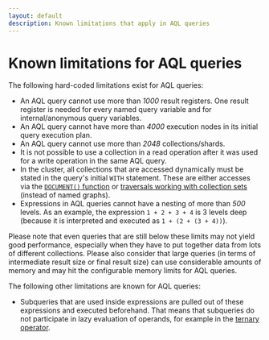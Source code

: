 ```yaml
---
layout: default
description: Known limitations that apply in AQL queries
---
```

Known limitations for AQL queries
=================================

The following hard-coded limitations exist for AQL queries:

- An AQL query cannot use more than _1000_ result registers.
  One result register is needed for every named query variable and for
  internal/anonymous query variables.
- An AQL query cannot have more than _4000_ execution nodes in its initial 
  query execution plan.
- An AQL query cannot use more than _2048_ collections/shards.
- It is not possible to use a collection in a read operation after
  it was used for a write operation in the same AQL query.
- In the cluster, all collections that are accessed dynamically must be stated
  in the query's initial `WITH` statement. These are either accesses via the
  [`DOCUMENT()` function](functions-miscellaneous.html#document) or
  [traversals working with collection sets](graphs-traversals.html#working-with-collection-sets)
  (instead of named graphs).
- Expressions in AQL queries cannot have a nesting of more than _500_ levels.
  As an example, the expression `1 + 2 + 3 + 4` is 3 levels deep 
  (because it is interpreted and executed as `1 + (2 + (3 + 4))`).

Please note that even queries that are still below these limits may not 
yield good performance, especially when they have to put together data from lots 
of different collections. Please also consider that large queries (in terms of
intermediate result size or final result size) can use considerable amounts of
memory and may hit the configurable memory limits for AQL queries.

The following other limitations are known for AQL queries:

- Subqueries that are used inside expressions are pulled out of these
  expressions and executed beforehand. That means that subqueries do not
  participate in lazy evaluation of operands, for example in the
  [ternary operator](operators.html#ternary-operator).
